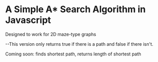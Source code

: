 # A Simple A* Search Algorithm in Javascript

Designed to work for 2D maze-type graphs

--This version only returns true if there is a path and false if there isn't.

Coming soon: finds shortest path, returns length of shortest path
